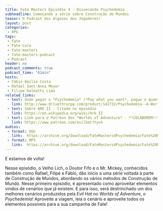 ```yaml
---
title: Fate Masters Episódio 4 - Dissecando Psychedemia
subheadline: Começando a série sobre Construção de Mundos
teaser: O Podcast dos Algozes dos Jogadores!
layout: post
categories:
 - RPG
tags:
 - Fate
 - Fate-Core
 - fate-masters
 - fate-masters-podcast
 - Podcast
header: no
podcast_comments: true 
podcast_time: "61min"
hosts:
 - Fábio Emilio Costa
 - Rafael Sant'Anna Meyer
 - Filipe Dalmatti Lima
related_links:
 - text: Onde pegar o *Psychedemia* (*Pay what you want*, pague o quanto quiser, inclusive ZERO!)
   link: http://www.drivethrurpg.com/product/142732/Psychedemia--A-World-of-Adventure-for-Fate-Core
 - text: Sobre ARK II - Citado no episódio
   link: https://en.wikipedia.org/wiki/Ark_II
 - text: Link para o Patreon dos *Worlds of Adventure* - **COLABOREM!!**
   link: https://www.patreon.com/evilhat?ty=h
audios:
 - format: OGG
   link:  https://archive.org/download/FateMasters4Psychedemia/Fate%20Masters%20%234%20-%20Psychedemia.ogg
 - format: MP3
   link:  https://archive.org/download/FateMasters4Psychedemia/Fate%20Masters%20%234%20-%20Psychedemia.mp3
---
```


E estamos de volta!

Nesse episódio, o Velho Lich, o Doutor Fifo e o Mr. Mickey, conhecidos também como Rafael, Filipe e Fábio, dão início a uma série voltada à parte de Construção de Mundos, abordando os vários métodos de Construção de Mundo. Nesse primeiro episódio, é apresentado como aproveitar elementos vindos de cenários que já existem. E para isso, será destrinchado um dos melhores cenários produzidos pela *Evil Hat* no *Worlds of Adventure*, o *Psychedemia*! Aproveite a viagem, leia o cenário e aproveite todos os elementos possíveis para a sua campanha de Fate!
